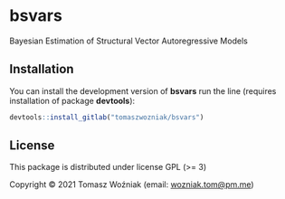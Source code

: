 
<!-- README.md is generated from README.Rmd. Please edit that file -->

# bsvars

Bayesian Estimation of Structural Vector Autoregressive Models

## Installation

You can install the development version of **bsvars** run the line
(requires installation of package **devtools**):

``` r
devtools::install_gitlab("tomaszwozniak/bsvars")
```

<!-- ## Example -->

## License

This package is distributed under license GPL (>= 3)

Copyright © 2021 Tomasz Woźniak (email: <wozniak.tom@pm.me>)
